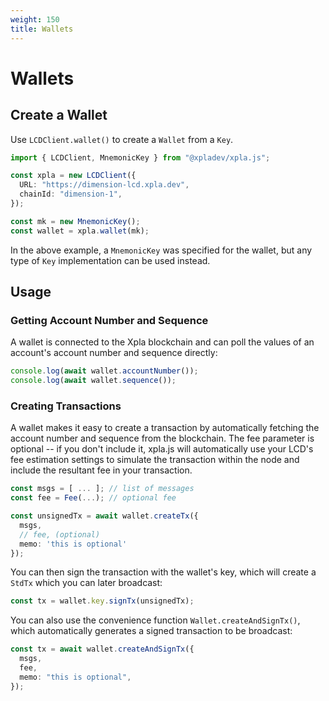 ```yaml
---
weight: 150
title: Wallets
---
```


# Wallets

## Create a Wallet

Use `LCDClient.wallet()` to create a `Wallet` from a `Key`.

```ts
import { LCDClient, MnemonicKey } from "@xpladev/xpla.js";

const xpla = new LCDClient({
  URL: "https://dimension-lcd.xpla.dev",
  chainId: "dimension-1",
});

const mk = new MnemonicKey();
const wallet = xpla.wallet(mk);
```

In the above example, a `MnemonicKey` was specified for the wallet, but any type of `Key` implementation can be used instead.

## Usage

### Getting Account Number and Sequence

A wallet is connected to the Xpla blockchain and can poll the values of an account's account number and sequence directly:

```ts
console.log(await wallet.accountNumber());
console.log(await wallet.sequence());
```

### Creating Transactions

A wallet makes it easy to create a transaction by automatically fetching the account number and sequence from the blockchain. The fee parameter is optional -- if you don't include it, xpla.js will automatically use your LCD's fee estimation settings to simulate the transaction within the node and include the resultant fee in your transaction.

```ts
const msgs = [ ... ]; // list of messages
const fee = Fee(...); // optional fee

const unsignedTx = await wallet.createTx({
  msgs,
  // fee, (optional)
  memo: 'this is optional'
});
```

You can then sign the transaction with the wallet's key, which will create a `StdTx` which you can later broadcast:

```ts
const tx = wallet.key.signTx(unsignedTx);
```

You can also use the convenience function `Wallet.createAndSignTx()`, which automatically generates a signed transaction to be broadcast:

```ts
const tx = await wallet.createAndSignTx({
  msgs,
  fee,
  memo: "this is optional",
});
```
